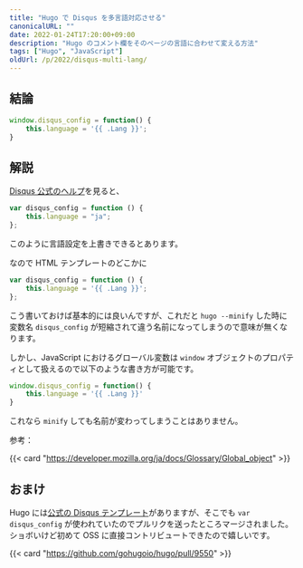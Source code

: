 ```yaml
---
title: "Hugo で Disqus を多言語対応させる"
canonicalURL: ""
date: 2022-01-24T17:20:00+09:00
description: "Hugo のコメント欄をそのページの言語に合わせて変える方法"
tags: ["Hugo", "JavaScript"]
oldUrl: /p/2022/disqus-multi-lang/
---
```


## 結論

```javascript
window.disqus_config = function() {
	this.language = '{{ .Lang }}';
}
```

## 解説

[Disqus 公式のヘルプ](https://help.disqus.com/en/articles/1717203-multi-lingual-websites)を見ると、

```javascript
var disqus_config = function () {
	this.language = "ja";
};
```

このように言語設定を上書きできるとあります。

なので HTML テンプレートのどこかに

```javascript
var disqus_config = function () {
	this.language = '{{ .Lang }}';
};
```

こう書いておけば基本的には良いんですが、これだと `hugo --minify` した時に変数名 `disqus_config` が短縮されて違う名前になってしまうので意味が無くなります。

しかし、JavaScript におけるグローバル変数は `window` オブジェクトのプロパティとして扱えるので以下のような書き方が可能です。

```javascript
window.disqus_config = function() {
	this.language = '{{ .Lang }}'
}
```

これなら `minify` しても名前が変わってしまうことはありません。

参考：

{{< card "https://developer.mozilla.org/ja/docs/Glossary/Global_object" >}}

## おまけ

Hugo には[公式の Disqus テンプレート](https://github.com/gohugoio/hugo/blob/master/tpl/tplimpl/embedded/templates/disqus.html)がありますが、そこでも `var disqus_config` が使われていたのでプルリクを送ったところマージされました。
ショボいけど初めて OSS に直接コントリビュートできたので嬉しいです。

{{< card "https://github.com/gohugoio/hugo/pull/9550" >}}
